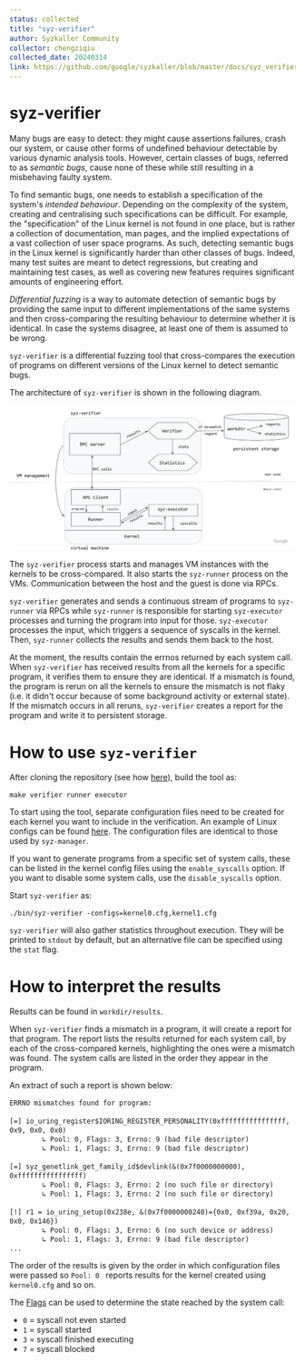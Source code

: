 ```yaml
---
status: collected
title: "syz-verifier"
author: Syzkaller Community
collector: chengziqiu
collected_date: 20240314
link: https://github.com/google/syzkaller/blob/master/docs/syz_verifier.md
---
```


# syz-verifier

Many bugs are easy to detect: they might cause assertions failures, crash our
system, or cause other forms of undefined behaviour detectable by various
dynamic analysis tools. However, certain classes of bugs, referred to as
*semantic bugs*, cause none of these while still resulting in a misbehaving
faulty system.

To find semantic bugs, one needs to establish a specification of the system's
*intended behaviour*. Depending on the complexity of the system, creating and
centralising such specifications can be difficult. For example, the
"specification" of the Linux kernel is not found in one place, but is rather a
collection of documentation, man pages, and the implied expectations of a vast
collection of user space programs. As such, detecting semantic bugs in the
Linux kernel is significantly harder than other classes of bugs. Indeed, many
test suites are meant to detect regressions, but creating and maintaining test
cases, as well as covering new features requires significant amounts of
engineering effort.

*Differential fuzzing* is a way to automate detection of semantic bugs by
providing the same input to different implementations of the same systems and
then cross-comparing the resulting behaviour to determine whether it is
identical. In case the systems disagree, at least one of them is assumed to be
wrong.

`syz-verifier` is a differential fuzzing tool that cross-compares the execution
of programs on different versions of the Linux kernel to detect semantic bugs.

The architecture of `syz-verifier` is shown in the following diagram.

![Architecture overview](syz_verifier_structure.png)

The `syz-verifier` process starts and manages VM instances with the kernels to
be cross-compared. It also starts the `syz-runner` process on the VMs.
Communication between the host and the guest is done via RPCs.

`syz-verifier` generates and sends a continuous stream of programs to
`syz-runner` via RPCs while `syz-runner` is responsible for starting
`syz-executor` processes and turning the program into input for those.
`syz-executor` processes the input, which triggers a sequence of syscalls in
the kernel. Then, `syz-runner` collects the results and sends them back to the
host.

At the moment, the results contain the errnos returned by each system call.
When `syz-verifier` has received results from all the kernels for a specific
program, it verifies them to ensure they are identical. If a mismatch is found,
the program is rerun on all the kernels to ensure the mismatch is not flaky
(i.e. it didn't occur because of some background activity or external state).
If the mismatch occurs in all reruns, `syz-verifier` creates a report for the
program and write it to persistent storage.

# How to use `syz-verifier`

After cloning the repository (see how
[here](/docs/linux/setup.md#go-and-syzkaller)), build the tool as:

```
make verifier runner executor
```

To start using the tool, separate configuration files need to be created for
each kernel you want to include in the verification. An example of Linux
configs can be found [here](/docs/linux/setup_ubuntu-host_qemu-vm_x86-64-kernel.md#syzkaller). The configuration files
are identical to those used by `syz-manager`.

If you want to generate programs from a specific set of system calls, these can
be listed in the kernel config files using the `enable_syscalls` option. If you
want to disable some system calls, use the `disable_syscalls` option.

Start `syz-verifier` as:
```
./bin/syz-verifier -configs=kernel0.cfg,kernel1.cfg
```

`syz-verifier` will also gather statistics throughout execution. They will be
printed to `stdout` by default, but an alternative file can be specified using
the `stat` flag.

# How to interpret the results

Results can be found in `workdir/results`.

When `syz-verifier` finds a mismatch in a program, it will create a report for
that program. The report lists the results returned for each system call, by
each of the cross-compared kernels, highlighting the ones were a mismatch was
found. The system calls are listed in the order they appear in the program.

An extract of such a report is shown below:

```
ERRNO mismatches found for program:

[=] io_uring_register$IORING_REGISTER_PERSONALITY(0xffffffffffffffff, 0x9, 0x0, 0x0)
        ↳ Pool: 0, Flags: 3, Errno: 9 (bad file descriptor)
        ↳ Pool: 1, Flags: 3, Errno: 9 (bad file descriptor)

[=] syz_genetlink_get_family_id$devlink(&(0x7f0000000000), 0xffffffffffffffff)
        ↳ Pool: 0, Flags: 3, Errno: 2 (no such file or directory)
        ↳ Pool: 1, Flags: 3, Errno: 2 (no such file or directory)

[!] r1 = io_uring_setup(0x238e, &(0x7f0000000240)={0x0, 0xf39a, 0x20, 0x0, 0x146})
        ↳ Pool: 0, Flags: 3, Errno: 6 (no such device or address)
        ↳ Pool: 1, Flags: 3, Errno: 9 (bad file descriptor)
...
```

The order of the results is given by the order in which configuration files
were passed so `Pool: 0 ` reports results for the kernel created using
`kernel0.cfg` and so on.

The [Flags](/pkg/ipc/ipc.go#L82) can be used to determine the state reached by
the system call:
* `0` = syscall not even started
* `1` = syscall started
* `3` = syscall finished executing
* `7` = syscall blocked
